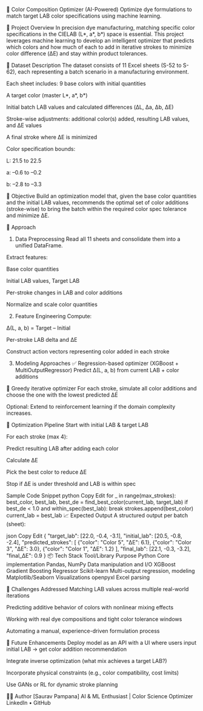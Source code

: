 🎨 Color Composition Optimizer (AI-Powered)
Optimize dye formulations to match target LAB color specifications using machine learning.

📌 Project Overview
In precision dye manufacturing, matching specific color specifications in the CIELAB (L*, a*, b*) space is essential. This project leverages machine learning to develop an intelligent optimizer that predicts which colors and how much of each to add in iterative strokes to minimize color difference (ΔE) and stay within product tolerances.

🧪 Dataset Description
The dataset consists of 11 Excel sheets (S-52 to S-62), each representing a batch scenario in a manufacturing environment.

Each sheet includes:
9 base colors with initial quantities

A target color (master L*, a*, b*)

Initial batch LAB values and calculated differences (ΔL, Δa, Δb, ΔE)

Stroke-wise adjustments: additional color(s) added, resulting LAB values, and ΔE values

A final stroke where ΔE is minimized

Color specification bounds:

L: 21.5 to 22.5

a: –0.6 to –0.2

b: –2.8 to –3.3

🎯 Objective
Build an optimization model that, given the base color quantities and the initial LAB values, recommends the optimal set of color additions (stroke-wise) to bring the batch within the required color spec tolerance and minimize ΔE.

🧠 Approach
1. Data Preprocessing
Read all 11 sheets and consolidate them into a unified DataFrame.

Extract features:

Base color quantities

Initial LAB values, Target LAB

Per-stroke changes in LAB and color additions

Normalize and scale color quantities

2. Feature Engineering
Compute:

Δ(L, a, b) = Target – Initial

Per-stroke LAB delta and ΔE

Construct action vectors representing color added in each stroke

3. Modeling Approaches
✅ Regression-based optimizer (XGBoost + MultiOutputRegressor)
Predict Δ(L, a, b) from current LAB + color additions

🔁 Greedy iterative optimizer
For each stroke, simulate all color additions and choose the one with the lowest predicted ΔE

Optional: Extend to reinforcement learning if the domain complexity increases.

🔄 Optimization Pipeline
Start with initial LAB & target LAB

For each stroke (max 4):

Predict resulting LAB after adding each color

Calculate ΔE

Pick the best color to reduce ΔE

Stop if ΔE is under threshold and LAB is within spec

Sample Code Snippet
python
Copy
Edit
for _ in range(max_strokes):
    best_color, best_lab, best_de = find_best_color(current_lab, target_lab)
    if best_de < 1.0 and within_spec(best_lab):
        break
    strokes.append(best_color)
    current_lab = best_lab
📈 Expected Output
A structured output per batch (sheet):

json
Copy
Edit
{
  "target_lab": [22.0, -0.4, -3.1],
  "initial_lab": [20.5, -0.8, -2.4],
  "predicted_strokes": [
    {"color": "Color 5", "ΔE": 6.1},
    {"color": "Color 3", "ΔE": 3.0},
    {"color": "Color 1", "ΔE": 1.2}
  ],
  "final_lab": [22.1, -0.3, -3.2],
  "final_ΔE": 0.9
}
📦 Tech Stack
Tool/Library	Purpose
Python	Core implementation
Pandas, NumPy	Data manipulation and I/O
XGBoost	Gradient Boosting Regressor
Scikit-learn	Multi-output regression, modeling
Matplotlib/Seaborn	Visualizations
openpyxl	Excel parsing

📌 Challenges Addressed
Matching LAB values across multiple real-world iterations

Predicting additive behavior of colors with nonlinear mixing effects

Working with real dye compositions and tight color tolerance windows

Automating a manual, experience-driven formulation process

🔮 Future Enhancements
Deploy model as an API with a UI where users input initial LAB → get color addition recommendation

Integrate inverse optimization (what mix achieves a target LAB?)

Incorporate physical constraints (e.g., color compatibility, cost limits)

Use GANs or RL for dynamic stroke planning

👨‍🔬 Author
[Saurav Pampana]
AI & ML Enthusiast | Color Science Optimizer
LinkedIn • GitHub

